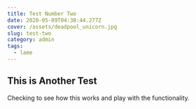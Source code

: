 ```yaml
---
title: Test Number Two
date: 2020-05-09T04:38:44.277Z
cover: /assets/deadpool_unicorn.jpg
slug: test-two
category: admin
tags:
  - lame
---
```

## This is Another Test

Checking to see how this works and play with the functionality.